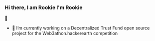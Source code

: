 ### Hi there, I am Rookie I'm <B>Rookie</B></h3> 👋

- 🔭 I’m currently working on a Decentralized Trust Fund open source project for the Web3athon.hackerearth competition

<!--
**avwunufe/avwunufe** is a ✨ _special_ ✨ repository because its `README.md` (this file) appears on your GitHub profile.

Here are some ideas to get you started:

 
- 🌱 I’m currently learning more about the blockchain, constantly seeking to do more with smart contracts
- 👯 I’m looking to collaborate on more open source projects 
- 💬 Ask me about ...
- 📫 How to reach me: ...
- ⚡ Fun fact: ...
-->
